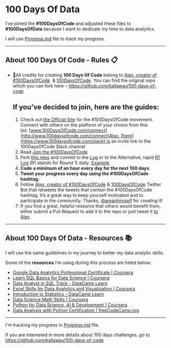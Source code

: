 # 100 Days Of Data

I’ve joined the **#100DaysOfCode** and adjusted these files to **#100DaysOfData** because I want to dedicate my time to data analytics. 

I will use [Progress.md](https://github.com/ljubmal/100-days-of-data-analytics/blob/master/Progress.md) file to track my progress.

---

## About 100 Days Of Code - Rules 📋

- 🥇All credits for creating **100 Days Of Code** belong to [Alex, creator of #100DaysOfCode](https://twitter.com/ka11away)
 & [100DaysOfCode](https://twitter.com/_100DaysOfCode). You can find the original repo which you can fork here ‣ https://github.com/kallaway/100-days-of-code
    
    ## **If you’ve decided to join, here are the guides:**
    
    1. Check out [the Official Site](http://100daysofcode.com/) for the #100DaysOfCode movement. Connect with others on the platform of your choice from this list: [www.100DaysOfCode.com/connect](http://www.100daysofcode.com/connect)Also, [here](https://www.100daysofcode.com/slack) is an invite link to the 100DaysOfCode Slack channel
    2. Read [Join the #100DaysOfCode](https://medium.freecodecamp.com/join-the-100daysofcode-556ddb4579e4)
    3. Fork [this repo](https://github.com/kallaway/100-days-of-code) and commit to the [Log](https://dillinger.io/log.md) or to the Alternative, rapid [R1 Log](https://dillinger.io/r1-log.md) (R1 stands for Round 1) daily. [Example](https://github.com/Kallaway/100-days-kallaway-log).
    4. **Code a minimum of an hour every day for the next 100 days.**
    5. **Tweet your progress every day using the #100DaysOfCode hashtag.**
    6. Follow [Alex, creator of #100DaysOfCode](https://twitter.com/ka11away) & [100DaysOfCode](https://twitter.com/_100DaysOfCode) Twitter Bot that retweets the tweets that contain the #100DaysOfCode hashtag. It’s a great way to keep yourself motivated and to participate in the community. Thanks, [@amanhimself](https://twitter.com/amanhimself) for creating it!
    7. If you find a great, helpful resource that others would benefit from, either submit a Pull Request to add it to the repo or just tweet it [to Alex](https://twitter.com/ka11away).

---

## About 100 Days Of Data - Resources 📚

I will use the same guidelines in my journey to better my data analytic skills.

Some of the **resources** I’m using during this process are listed below:

- [Google Data Analytics Professional Certificate | Coursera](https://www.coursera.org/professional-certificates/google-data-analytics)
- [Learn SQL Basics for Data Science | Coursera](https://www.coursera.org/specializations/learn-sql-basics-data-science)
- [Data Analyst in SQL Track - DataCamp Learn](https://app.datacamp.com/learn/career-tracks/data-analyst-in-sql)
- [Excel Skills for Data Analytics and Visualization | Coursera](https://www.coursera.org/specializations/excel-data-analytics-visualization)
- [Introduction to Statistics - DataCamp Learn](https://app.datacamp.com/learn/courses/introduction-to-statistics)
- [Data Science Math Skills | Coursera](https://www.coursera.org/learn/datasciencemathskills)
- [Python for Data Science, AI & Development | Coursera](https://www.coursera.org/learn/python-for-applied-data-science-ai)
- [Data Analysis with Python Certification | freeCodeCamp.org](https://www.freecodecamp.org/learn/data-analysis-with-python/)

---

I'm tracking my progress in [Progress.md](https://github.com/ljubmal/100-days-of-data-analytics/blob/master/Progress.md) file.

If you are interested in more details about 100 days challenges, go to https://github.com/kallaway/100-days-of-code
